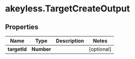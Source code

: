# akeyless.TargetCreateOutput

## Properties

Name | Type | Description | Notes
------------ | ------------- | ------------- | -------------
**targetId** | **Number** |  | [optional] 


